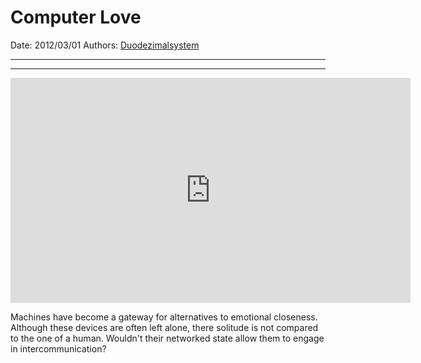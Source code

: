 # Computer Love

Date: 2012/03/01
Authors: [Duodezimalsystem](http://duodezimal.me)

---
---

<iframe src="http://player.vimeo.com/video/39008906?title=0&amp;byline=0&amp;portrait=0&amp;badge=0&amp;color=c9ff23" width="640" height="360" frameborder="0" webkitAllowFullScreen mozallowfullscreen allowFullScreen></iframe>

Machines have become a gateway for alternatives to emotional closeness. Although these devices are often left alone, there solitude is not compared to the one of a human. Wouldn't their networked state allow them to engage in intercommunication?
